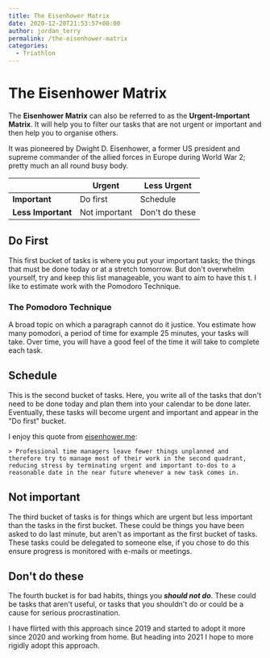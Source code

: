 ```yaml
---
title: The Eisenhower Matrix
date: 2020-12-20T21:53:57+00:00
author: jordan_terry
permalink: /the-eisenhower-matrix
categories:
  - Triathlon
---
```


# The Eisenhower Matrix

The **Eisenhower Matrix** can also be referred to as the **Urgent-Important Matrix**. It will help you to filter our tasks that are not urgent or important and then help you to organise others.

It was pioneered by Dwight D. Eisenhower, a former US president and supreme commander of the allied forces in  Europe during World War 2; pretty much an all round busy body.

| | **Urgent** | **Less Urgent** |
| --- | --- | --- |
| **Important** | Do first | Schedule |
| **Less Important** | Not important | Don't do these |


## Do First

This first bucket of tasks is where you put your important tasks; the things that must be done today or at a stretch tomorrow. But don't overwhelm yourself, try and keep this list manageable, you want to aim to have this t. I like to estimate work with the Pomodoro Technique.

### The Pomodoro Technique

A broad topic on which a paragraph cannot do it justice. You estimate how many pomodori, a period of time for example 25 minutes, your tasks will take. Over time, you will have a good feel of the time it will take to complete each task.

## Schedule

This is the second bucket of tasks. Here, you write all of the tasks that don't need to be done today and plan them into your calendar to be done later. Eventually, these tasks will become urgent and important and appear in the "Do first" bucket. 

I enjoy this quote from [eisenhower.me](https://www.eisenhower.me/eisenhower-matrix/):

	> Professional time managers leave fewer things unplanned and therefore try to manage most of their work in the second quadrant, reducing stress by terminating urgent and important to-dos to a reasonable date in the near future whenever a new task comes in.
	
## Not important

The third bucket of tasks is for things which are urgent but less important than the tasks in the first bucket. These could be things you have been asked to do last minute, but aren't as important as the first bucket of tasks. These tasks could be delegated to someone else, if you chose to do this ensure progress is monitored with e-mails or meetings. 

## Don't do these

The fourth bucket is for bad habits, things you ***should not do***. These could be tasks that aren't useful, or tasks that you shouldn't do or could be a cause for serious procrastination.

I have flirted with this approach since 2019 and started to adopt it more since 2020 and working from home. But heading into 2021 I hope to more rigidly adopt this approach.